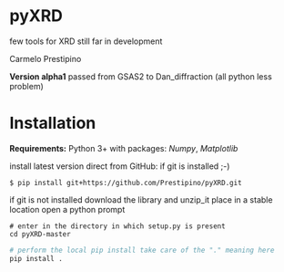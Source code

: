 # pyXRD
few tools for XRD still far in development


Carmelo Prestipino

**Version alpha1**
passed from GSAS2 to Dan_diffraction (all python less problem)



# Installation
**Requirements:** 
Python 3+ with packages: *Numpy*, *Matplotlib*

install latest version direct from GitHub:
if git is installed ;-)
```text
$ pip install git+https://github.com/Prestipino/pyXRD.git
```

if git is not installed
download the library and unzip_it
place in a stable location
open a python prompt

```text
# enter in the directory in which setup.py is present
cd pyXRD-master 
```
```python
# perform the local pip install take care of the "." meaning here
pip install .
```
